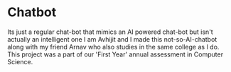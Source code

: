 # Chatbot
Its just a regular chat-bot that mimics an AI powered chat-bot but isn't actually an intelligent one
I am Avhijit and I made this not-so-AI-chatbot along with my friend Arnav who also studies in the same college as I do.
This project was a part of our 'First Year' annual assessment in Computer Science.
